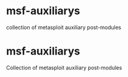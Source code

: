 # msf-auxiliarys
collection of metasploit auxiliary post-modules
# msf-auxiliarys
Collection of metasploit auxiliary post-modules

